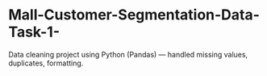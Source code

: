 # Mall-Customer-Segmentation-Data-Task-1-
Data cleaning project using Python (Pandas) — handled missing values, duplicates, formatting.
